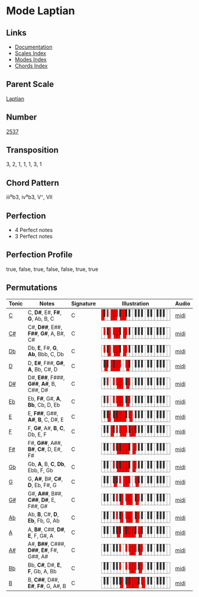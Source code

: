 # Mode Laptian

## Links

- [Documentation](README.md)
- [Scales Index](Scales.md)
- [Modes Index](Modes.md)
- [Chords Index](Chords.md)

## Parent Scale

[Laptian](ScaleLaptian.md)

## Number

[2537](https://ianring.com/musictheory/scales/2537)

## Transposition

3, 2, 1, 1, 1, 3, 1

## Chord Pattern

iii⁰b3, iv⁰b3, V⁺, VII

## Perfection

- 4 Perfect notes
- 3 Perfect notes

## Perfection Profile

true, false, true, false, false, true, true

## Permutations

| Tonic | Notes | Signature | Illustration | Audio |
|-------|-------|-----------|--------------|-------|
| [C](ModeCNaturalLaptian.md) | C, **D#**, E#, **F#**, **G**, Ab, B, C | C | ![CNaturalLaptian](ModeCNaturalLaptian.png) | [midi](https://github.com/edipermadi/music/blob/main/docs/ModeCNaturalLaptian.mid?raw=true) |
| [C#](ModeCSharpLaptian.md) | C#, **D##**, E##, **F##**, **G#**, A, B#, C# | C | ![CSharpLaptian](ModeCSharpLaptian.png) | [midi](https://github.com/edipermadi/music/blob/main/docs/ModeCSharpLaptian.mid?raw=true) |
| [Db](ModeDFlatLaptian.md) | Db, **E**, F#, **G**, **Ab**, Bbb, C, Db | C | ![DFlatLaptian](ModeDFlatLaptian.png) | [midi](https://github.com/edipermadi/music/blob/main/docs/ModeDFlatLaptian.mid?raw=true) |
| [D](ModeDNaturalLaptian.md) | D, **E#**, F##, **G#**, **A**, Bb, C#, D | C | ![DNaturalLaptian](ModeDNaturalLaptian.png) | [midi](https://github.com/edipermadi/music/blob/main/docs/ModeDNaturalLaptian.mid?raw=true) |
| [D#](ModeDSharpLaptian.md) | D#, **E##**, F###, **G##**, **A#**, B, C##, D# | C | ![DSharpLaptian](ModeDSharpLaptian.png) | [midi](https://github.com/edipermadi/music/blob/main/docs/ModeDSharpLaptian.mid?raw=true) |
| [Eb](ModeEFlatLaptian.md) | Eb, **F#**, G#, **A**, **Bb**, Cb, D, Eb | C | ![EFlatLaptian](ModeEFlatLaptian.png) | [midi](https://github.com/edipermadi/music/blob/main/docs/ModeEFlatLaptian.mid?raw=true) |
| [E](ModeENaturalLaptian.md) | E, **F##**, G##, **A#**, **B**, C, D#, E | C | ![ENaturalLaptian](ModeENaturalLaptian.png) | [midi](https://github.com/edipermadi/music/blob/main/docs/ModeENaturalLaptian.mid?raw=true) |
| [F](ModeFNaturalLaptian.md) | F, **G#**, A#, **B**, **C**, Db, E, F | C | ![FNaturalLaptian](ModeFNaturalLaptian.png) | [midi](https://github.com/edipermadi/music/blob/main/docs/ModeFNaturalLaptian.mid?raw=true) |
| [F#](ModeFSharpLaptian.md) | F#, **G##**, A##, **B#**, **C#**, D, E#, F# | C | ![FSharpLaptian](ModeFSharpLaptian.png) | [midi](https://github.com/edipermadi/music/blob/main/docs/ModeFSharpLaptian.mid?raw=true) |
| [Gb](ModeGFlatLaptian.md) | Gb, **A**, B, **C**, **Db**, Ebb, F, Gb | C | ![GFlatLaptian](ModeGFlatLaptian.png) | [midi](https://github.com/edipermadi/music/blob/main/docs/ModeGFlatLaptian.mid?raw=true) |
| [G](ModeGNaturalLaptian.md) | G, **A#**, B#, **C#**, **D**, Eb, F#, G | C | ![GNaturalLaptian](ModeGNaturalLaptian.png) | [midi](https://github.com/edipermadi/music/blob/main/docs/ModeGNaturalLaptian.mid?raw=true) |
| [G#](ModeGSharpLaptian.md) | G#, **A##**, B##, **C##**, **D#**, E, F##, G# | C | ![GSharpLaptian](ModeGSharpLaptian.png) | [midi](https://github.com/edipermadi/music/blob/main/docs/ModeGSharpLaptian.mid?raw=true) |
| [Ab](ModeAFlatLaptian.md) | Ab, **B**, C#, **D**, **Eb**, Fb, G, Ab | C | ![AFlatLaptian](ModeAFlatLaptian.png) | [midi](https://github.com/edipermadi/music/blob/main/docs/ModeAFlatLaptian.mid?raw=true) |
| [A](ModeANaturalLaptian.md) | A, **B#**, C##, **D#**, **E**, F, G#, A | C | ![ANaturalLaptian](ModeANaturalLaptian.png) | [midi](https://github.com/edipermadi/music/blob/main/docs/ModeANaturalLaptian.mid?raw=true) |
| [A#](ModeASharpLaptian.md) | A#, **B##**, C###, **D##**, **E#**, F#, G##, A# | C | ![ASharpLaptian](ModeASharpLaptian.png) | [midi](https://github.com/edipermadi/music/blob/main/docs/ModeASharpLaptian.mid?raw=true) |
| [Bb](ModeBFlatLaptian.md) | Bb, **C#**, D#, **E**, **F**, Gb, A, Bb | C | ![BFlatLaptian](ModeBFlatLaptian.png) | [midi](https://github.com/edipermadi/music/blob/main/docs/ModeBFlatLaptian.mid?raw=true) |
| [B](ModeBNaturalLaptian.md) | B, **C##**, D##, **E#**, **F#**, G, A#, B | C | ![BNaturalLaptian](ModeBNaturalLaptian.png) | [midi](https://github.com/edipermadi/music/blob/main/docs/ModeBNaturalLaptian.mid?raw=true) |
